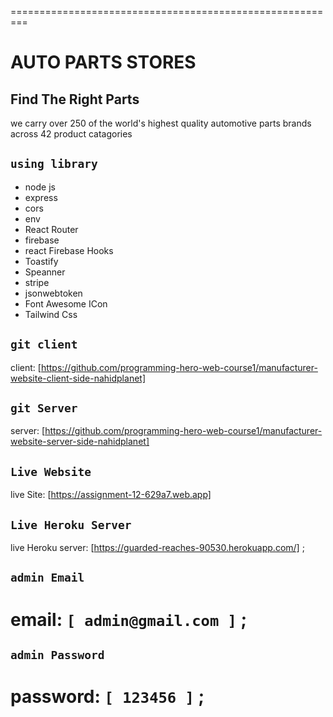 
=========================================================
# AUTO PARTS STORES
## Find The Right Parts

we carry over 250 of the world's highest quality automotive parts brands across 42 product catagories

## `using library`
* node js
* express
* cors
* env
* React Router
* firebase
* react Firebase Hooks
* Toastify
* Speanner
* stripe
* jsonwebtoken
* Font Awesome ICon
* Tailwind Css



## `git client`
 client: [https://github.com/programming-hero-web-course1/manufacturer-website-client-side-nahidplanet]
## `git Server`
 server: [https://github.com/programming-hero-web-course1/manufacturer-website-server-side-nahidplanet]

## `Live Website`
 live Site: [https://assignment-12-629a7.web.app]
## `Live Heroku Server`
 live Heroku server: [https://guarded-reaches-90530.herokuapp.com/] ;
## `admin Email`
 # email: `[ admin@gmail.com ]` ;
## `admin Password`
 # password: `[ 123456 ]` ;

 